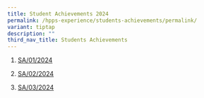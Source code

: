 ```yaml
---
title: Student Achievements 2024
permalink: /hpps-experience/students-achievements/permalink/
variant: tiptap
description: ""
third_nav_title: Students Achievements
---
```

<ol data-tight="true" class="tight">
<li>
<p><a href="/files/SA_01_24.pdf" rel="noopener noreferrer nofollow" target="_blank">SA/01/2024</a>
</p>
</li>
<li>
<p><a href="/files/SA_02_24.pdf" rel="noopener noreferrer nofollow" target="_blank">SA/02/2024</a>
</p>
</li>
<li>
<p><a href="/files/SA_03_24.pdf" rel="noopener noreferrer nofollow" target="_blank">SA/03/2024</a>
</p>
</li>
</ol>
<p></p>